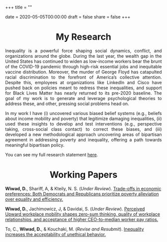 +++
title = ""

date = 2020-05-05T00:00:00
draft = false
share = false
+++
<DIV align="center">
  <h1>My Research</h1>
</DIV>

<p align = "justify">
Inequality is a powerful force shaping social dynamics, conflict, and organizations around the globe. During the last year, the wealth gap in the United States has continued to widen as low-income workers bear the brunt of the COVID-19 pandemic through high-risk essential jobs and inequitable vaccine distribution. Moreover, the murder of George Floyd has catapulted racial discrimination to the forefront of America’s collective attention. Despite this, employees at organizations like LinkedIn and Cisco have pushed back on policies meant to redress these inequalities, and support for Black Lives Matter has nearly returned to its pre-2020 baseline. The goal of my work is to generate and leverage psychological theories to address these, and other, pressing social problems head on.
</p>

<p align = "justify">
In my work I have (i) uncovered various biased belief systems (e.g., beliefs about income mobility and poverty) that legitimize damaging inequalities, (ii) used these insights to develop and test interventions (e.g., perspective taking, cross-social class contact) to correct these biases, and (iii) developed a new methodological approach uncovering areas of bipartisan agreement in addressing poverty and inequality, offering a path towards meaningful bipartisan policy.
</p>

You can see my full research statement [here](/files/research.pdf).

<DIV align="center">
  <h1>Working Papers</h1>
</DIV>

**Wiwad, D.**, Shariff, A, & Kteily, N. S. (*Under Review*). [Trade-offs in economic preferences: Both	Democrats and Republicans prioritize poverty alleviation over equality and efficiency.](/files/pnas_ur.pdf)

**Wiwad, D.**, Jachimowicz, J, & Davidai, S. (*Under Review*). [Perceived Upward workplace mobility shapes	zero-sum thinking, quality of workplace relationships, and acceptance of higher CEO-to-median	worker pay ratios.](/files/os_ur.pdf) 

To, C., **Wiwad, D.**, & Kouchaki, M. (*Revise and Resubmit*). [Inequality increases the acceptability of unethical behavior.](/files/jpsp_ur.pdf)

